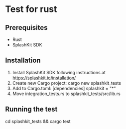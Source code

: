 # Test for rust

## Prerequisites
- Rust
- SplashKit SDK

## Installation
1. Install SplashKit SDK following instructions at https://splashkit.io/installation/
2. Create new Cargo project: cargo new splashkit_tests
3. Add to Cargo.toml:
   [dependencies]
   splashkit = "*"
4. Move integration_tests.rs to splashkit_tests/src/lib.rs

## Running the test
cd splashkit_tests && cargo test
